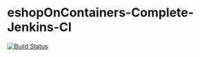# eshopOnContainers-Complete-Jenkins-CI
[![Build Status](http://abouhamed-jenkins.eastus.cloudapp.azure.com:8080/buildStatus/icon?job=eshopOnContainers-Complete-Jenkins-CI%2Fbasket.api)](http://abouhamed-jenkins.eastus.cloudapp.azure.com:8080/job/eshopOnContainers-Complete-Jenkins-CI/job/basket.api/)